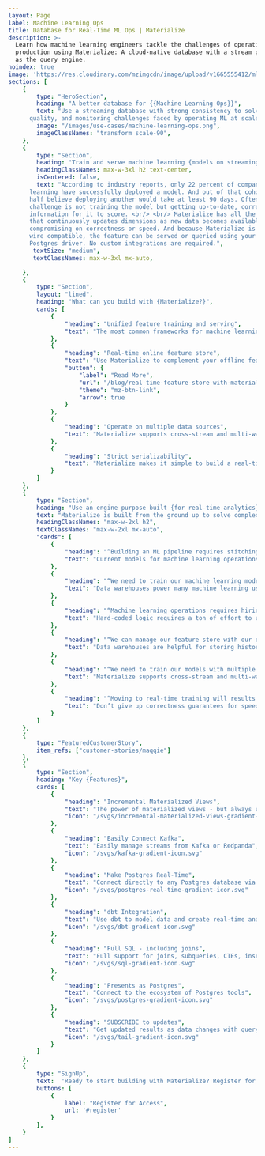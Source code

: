 ```yaml
---
layout: Page
label: Machine Learning Ops
title: Database for Real-Time ML Ops | Materialize
description: >-
  Learn how machine learning engineers tackle the challenges of operating ML in
  production using Materialize: A cloud-native database with a stream processor
  as the query engine.
noindex: true
image: 'https://res.cloudinary.com/mzimgcdn/image/upload/v1665555412/mlops.jpg'
sections: [
	{
		type: "HeroSection",
		heading: "A better database for {{Machine Learning Ops}}",
		text: "Use a streaming database with strong consistency to solve data latency,
      quality, and monitoring challenges faced by operating ML at scale.",
		image: "/images/use-cases/machine-learning-ops.png",
		imageClassNames: "transform scale-90",
	},
	{
		type: "Section",
		heading: "Train and serve machine learning {models on streaming datasets.}",
		headingClassNames: max-w-3xl h2 text-center,
		isCentered: false,
		text: "According to industry reports, only 22 percent of companies using machine
      learning have successfully deployed a model. And out of that cohort, over
      half believe deploying another would take at least 90 days. Often, the
      challenge is not training the model but getting up-to-date, correct
      information for it to score. <br/> <br/> Materialize has all the capabilities necessary to deliver a feature store
      that continuously updates dimensions as new data becomes available without
      compromising on correctness or speed. And because Materialize is Postgres
      wire compatible, the feature can be served or queried using your favorite
      Postgres driver. No custom integrations are required.",
	   textSize: "medium",
	   textClassNames: max-w-3xl mx-auto,

	},
	{
		type: "Section",
		layout: "lined",
		heading: "What can you build with {Materialize?}",
		cards: [
			{
				"heading": "Unified feature training and serving",
				"text": "The most common frameworks for machine learning require separate systems for feature training and feature serving. Materialize is a database wrapped around a stream processor - enabling teams to train and serve features with a single solution."
			},
			{
				"heading": "Real-time online feature store",
				"text": "Use Materialize to complement your offline feature store, which is built primarily to store and access historical feature data. Build real-time predictions with millisecond latency reads and high throughput writes with Materialize.",
				"button": {
					"label": "Read More",
					"url": "/blog/real-time-feature-store-with-materialize/",
					"theme": "mz-btn-link",
					"arrow": true
				}
			},
			{
				"heading": "Operate on multiple data sources",
				"text": "Materialize supports cross-stream and multi-way joins, without the need to microbatch or round-trip data at high latencies. Use the same existing SQL to train ML models in batch - but instead adapt models in real-time."
			},
			{
				"heading": "Strict serializability",
				"text": "Materialize makes it simple to build a real-time feature store without sacrificing correctness. With strict serializability, you don’t need to give up correctness guarantees to train ML models with multiple data inputs."
			}
  		]
	},
	{
		type: "Section",
		heading: "Use an engine purpose built {for real-time analytics}",
    	text: "Materialize is built from the ground up to solve complex issues hindering adoption of streaming tools.",
		headingClassNames: "max-w-2xl h2",
    	textClassNames: "max-w-2xl mx-auto",
		"cards": [
			{
				"heading": "“Building an ML pipeline requires stitching multiple systems together”",
				"text": "Current models for machine learning operations put a ton of burden on the user - managing separate systems for raw data collection, feature storage, processing, and consumption. Materialize manages all of those pieces in a single streaming database."
			},
			{
				"heading": "“We need to train our machine learning models faster”",
				"text": "Data warehouses power many machine learning use cases - but can only work in batches. Materialize incrementally maintains the results of SQL queries in real-time so machine learning models never train off of old data."
			},
			{
				"heading": "“Machine learning operations requires hiring for a specialized set of skills”",
				"text": "Hard-coded logic requires a ton of effort to update and maintain as business requirements shift. Materialize allows you to adjust and test using standard SQL, saving time both in the short and long term."
			},
			{
				"heading": "“We can manage our feature store with our data warehouse”",
				"text": "Data warehouses are helpful for storing historical features as an offline feature store. With Materialize, models can be trained and served in real-time as an online feature store - and historical models can be enriched by sinking already-generated features into your data warehouse."
			},
			{
				"heading": "“We need to train our models with multiple data inputs and can’t move to streaming”",
				"text": "Materialize supports cross-stream and multi-way joins, without the need to microbatch or round-trip data at high latencies. Focus on what you want to build, and Materialize will handle how to get it."
			},
			{
				"heading": "“Moving to real-time training will results in errors from eventual consistency”",
				"text": "Don’t give up correctness guarantees for speed. All results from Materialize reflect correct answers, and models should never be falsely impacted by late-arriving labels."
			}
		]
	},
	{
		type: "FeaturedCustomerStory",
		item_refs: ["customer-stories/maqqie"]
	},
	{
		type: "Section",
		heading: "Key {Features}",
		cards: [
			{
				"heading": "Incremental Materialized Views",
				"text": "The power of materialized views - but always up-to-date",
				"icon": "/svgs/incremental-materialized-views-gradient-icon.svg"
			},
			{
				"heading": "Easily Connect Kafka",
				"text": "Easily manage streams from Kafka or Redpanda",
				"icon": "/svgs/kafka-gradient-icon.svg"
			},
			{
				"heading": "Make Postgres Real-Time",
				"text": "Connect directly to any Postgres database via CDC.",
				"icon": "/svgs/postgres-real-time-gradient-icon.svg"
			},
			{
				"heading": "dbt Integration",
				"text": "Use dbt to model data and create real-time analytics",
				"icon": "/svgs/dbt-gradient-icon.svg"
			},
			{
				"heading": "Full SQL - including joins",
				"text": "Full support for joins, subqueries, CTEs, inserts, and deletes.",
				"icon": "/svgs/sql-gradient-icon.svg"
			},
			{
				"heading": "Presents as Postgres",
				"text": "Connect to the ecosystem of Postgres tools",
				"icon": "/svgs/postgres-gradient-icon.svg"
			},
			{
				"heading": "SUBSCRIBE to updates",
				"text": "Get updated results as data changes with query subscriptions.",
				"icon": "/svgs/tail-gradient-icon.svg"
			}
  		]
	},
	{
		type: "SignUp",
		text:  'Ready to start building with Materialize? Register for early access here.',
		buttons: [
			{
				label: "Register for Access",
				url: '#register'
			}
		],
	}
]
---
```

